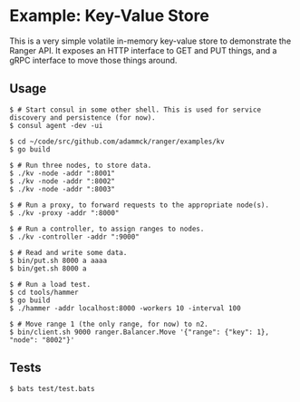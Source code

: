 # Example: Key-Value Store

This is a very simple volatile in-memory key-value store to demonstrate the
Ranger API. It exposes an HTTP interface to GET and PUT things, and a gRPC
interface to move those things around.

## Usage

```console
$ # Start consul in some other shell. This is used for service discovery and persistence (for now).
$ consul agent -dev -ui

$ cd ~/code/src/github.com/adammck/ranger/examples/kv
$ go build

$ # Run three nodes, to store data.
$ ./kv -node -addr ":8001"
$ ./kv -node -addr ":8002"
$ ./kv -node -addr ":8003"

$ # Run a proxy, to forward requests to the appropriate node(s).
$ ./kv -proxy -addr ":8000"

$ # Run a controller, to assign ranges to nodes.
$ ./kv -controller -addr ":9000"

$ # Read and write some data.
$ bin/put.sh 8000 a aaaa
$ bin/get.sh 8000 a

$ # Run a load test.
$ cd tools/hammer
$ go build
$ ./hammer -addr localhost:8000 -workers 10 -interval 100

$ # Move range 1 (the only range, for now) to n2.
$ bin/client.sh 9000 ranger.Balancer.Move '{"range": {"key": 1}, "node": "8002"}'
```

## Tests

```console
$ bats test/test.bats
```
